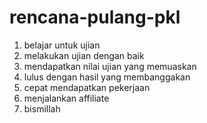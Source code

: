 # rencana-pulang-pkl

1. belajar untuk ujian
2. melakukan ujian dengan baik
3. mendapatkan nilai ujian yang memuaskan
4. lulus dengan hasil yang membanggakan
5. cepat mendapatkan pekerjaan
6. menjalankan affiliate
7. bismillah
